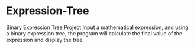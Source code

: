 # Expression-Tree
Binary Expression Tree Project
Input a mathematical expression, and using a binary expression tree, the program will calculate the final value of the expression and display the tree.